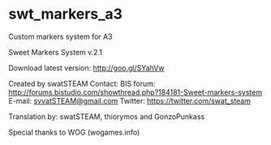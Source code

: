 # swt_markers_a3
Custom markers system for A3

Sweet Markers System v.2.1

Download latest version: http://goo.gl/SYahVw

Created by swatSTEAM
Contact:
BIS forum: http://forums.bistudio.com/showthread.php?184181-Sweet-markers-system
E-mail: svvatSTEAM@gmail.com
Twitter: https://twitter.com/swat_steam

Translation by: swatSTEAM, thiorymos and GonzoPunkass

Special thanks to WOG (wogames.info)

